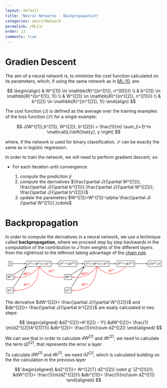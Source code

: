 ```yaml
---
layout: default
title: "Neural Networks - Backpropagation"
categories: neuralNetwork
permalink: /ML13/
order: 13
comments: true
---
```


# Gradien Descent
The aim of a neural network is, to minimize the cost function calculated on its parameters, which, if using the same network as in 
<a href="ML10#simpleann">ML-10</a>, are: 

$$
\begin{align}
& W^{[1]} \in \mathbb{R}^{(n^{[1]}, n^{[0]})} \\
& b^{[1]} \in \mathbb{R}^{(n^{[1]}, 1)} \\
& W^{[2]} \in \mathbb{R}^{(n^{[2]}, n^{[1]})} \\
& b^{[2]} \in \mathbb{R}^{(n^{[2]}, 1)}
\end{align}
$$

The cost function ($J$) is defined as the average over the training examples of the loss function ($\mathcal{L}$) for a single example:

$$
J(W^{[1]},b^{[1]}, W^{[2]}, b^{[2]}) = \frac{1}{m} \sum_{i=1}^m \mathcal{L}\left(\hat{y}, y \right)
$$

where, if the network is used for binary classification, $\mathcal{L}$ can be exactly the same as in logistic regression.

In order to train the network, we will need to perform gradient descent, so:

* For each iteration until convergence:

    1. compute the prediciton $\hat{y}$
    2. compute the derivatives $\frac{\partial J}{\partial W^{[1]}}, \frac{\partial J}{\partial b^{[1]}},\frac{\partial J}{\partial W^{[2]}}, \frac{\partial J}{\partial b^{[2]}}$
    3. update the parameters $W^{[1]}=W^{[1]}-\alpha \frac{\partial J}{\partial W^{[1]}},\cdots$


# Backpropagation
In order to compute the derivatives in a neural network, we use a technique called **backpropagation**, where we proceed step by step backwards in the computation of the contribution to $J$ from weights of the different layers from the rightmost to the leftmost taking advantage of the [chain rule](https://en.wikipedia.org/wiki/Chain_rule).


    
![png](ML-13-NeuralNetworkOptimization_files/ML-13-NeuralNetworkOptimization_2_0.png)
    


The derivative $dW^{[2]}= \frac{\partial J}{\partial W^{[2]}}$ and $db^{[2]}= \frac{\partial J}{\partial b^{[2]}}$ are esaily calculated in two steps:

$$
\begin{aligned}
&dZ^{[2]}=A^{[2]} - Y\\
&dW^{[2]}= \frac{1}{m}dZ^{[2]}A^{[1]T}\\
&db^{[2]}= \frac{1}{m}\sum dZ^{[2]}
\end{aligned}
$$

We can see that in order to calculate $dW^{[2]}$ and $db^{[2]}$, we need to calculate the term $dZ^{[2]}$, that represents the error a layer.

To calculate $dW^{[1]}$ and $db^{[1]}$, we need $dZ^{[2]}$, which is calculated building on the the calculation in the previous layer

$$
\begin{aligned}
&dZ^{[1]}= W^{[2]T} dZ^{[2]} \odot g' (Z^{[1]})\\
&dW^{[1]}= \frac{1}{m}dZ^{[2]}\\
&db^{[1]}= \frac{1}{m}\sum dZ^{[1]}
\end{aligned}
$$
